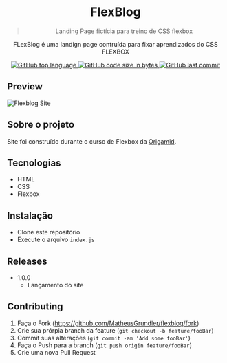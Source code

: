 <div align="center">
   <h1> FlexBlog</h1>
 
> Landing Page fictícia para treino de CSS flexbox

FLexBlog é uma landign page contruída para fixar aprendizados do CSS FLEXBOX

<p align="center">
<a href="https://github.com/MatheusGrundler/flexblog">
  <img alt="GitHub top language" src="https://img.shields.io/github/languages/top/MatheusGrundler/flexblog">
</a>
<a href="https://github.com/MatheusGrundler/flexblog">
  <img alt="GitHub code size in bytes" src="https://img.shields.io/github/languages/code-size/MatheusGrundler/flexblog">
  <img alt="GitHub last commit" src="https://img.shields.io/github/last-commit/MatheusGrundler/flexblog">
</a>
</p>

</div>

## Preview

<img src="https://matheusgrundler.com/wp-content/uploads/gifs/flexblogSite.png" alt="Flexblog Site "/>

## Sobre o projeto

Site foi construído durante o curso de Flexbox da <a href="https://origamid.com/">Origamid</a>.

## Tecnologias

- HTML
- CSS
- Flexbox

## Instalação

- Clone este repositório
- Execute o arquivo `index.js`

## Releases

- 1.0.0
  - Lançamento do site

## Contributing

1. Faça o Fork (<https://github.com/MatheusGrundler/flexblog/fork>)
2. Crie sua prórpia branch da feature (`git checkout -b feature/fooBar`)
3. Commit suas alterações (`git commit -am 'Add some fooBar'`)
4. Faça o Push para a branch (`git push origin feature/fooBar`)
5. Crie uma nova Pull Request
